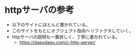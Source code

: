 # httpサーバの参考
* 以下のサイトにほとんど書かれている。
* このサイトをもとにオブジェクト指向へリファクタしていく。
* httpサーバの説明も一番詳しく、丁寧に書かれている。
    * https://daeudaeu.com/c-http-server/
